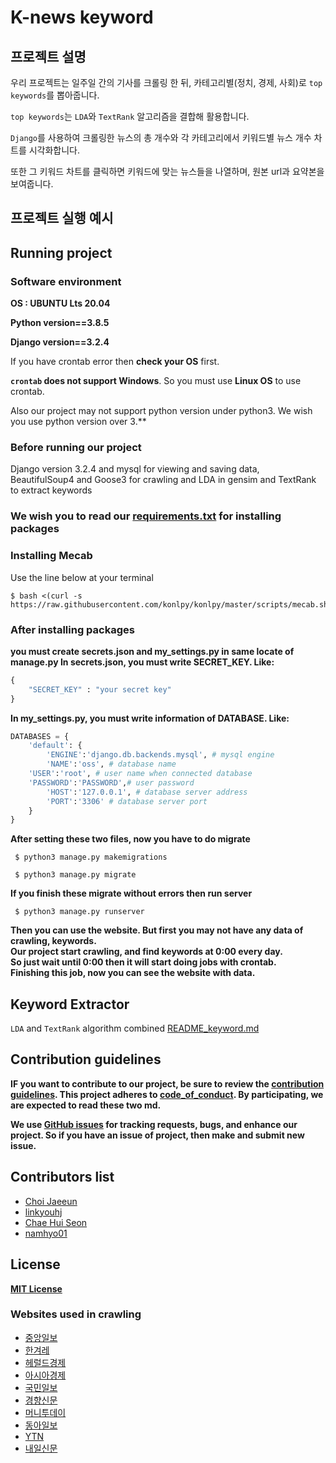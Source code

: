 # K-news keyword

## 프로젝트 설명
우리 프로젝트는 일주일 간의 기사를 크롤링 한 뒤, 카테고리별(정치, 경제, 사회)로 `top keywords`를 뽑아줍니다.

`top keywords`는 `LDA`와 `TextRank` 알고리즘을 결합해 활용합니다. 

`Django`를 사용하여 크롤링한 뉴스의 총 개수와 각 카테고리에서 키워드별 뉴스 개수 차트를 시각화합니다.

또한 그 키워드 차트를 클릭하면 키워드에 맞는 뉴스들을 나열하며, 원본 url과 요약본을 보여줍니다.

## 프로젝트 실행 예시


## Running project
### Software environment
**OS : UBUNTU Lts 20.04** 

**Python version==3.8.5**

**Django version==3.2.4**

If you have crontab error then **check your OS** first. 

**`crontab` does not support Windows**. So you must use **Linux OS** to use crontab. 

Also our project may not support python version under python3. We wish you use python version over 3.**

### Before running our project 
Django version 3.2.4 and mysql for viewing and saving data, BeautifulSoup4 and Goose3 for crawling
and LDA in gensim and TextRank to extract keywords  

### We wish you to read our [requirements.txt](requirements.txt) for installing packages
### Installing **Mecab** 
Use the line below at your terminal
```
$ bash <(curl -s https://raw.githubusercontent.com/konlpy/konlpy/master/scripts/mecab.sh)
```
### After installing packages
**you must create secrets.json and my_settings.py in same locate of manage.py
In secrets.json, you must write SECRET_KEY. Like:**
```python
{
    "SECRET_KEY" : "your secret key"
}
```
**In my_settings.py, you must write information of DATABASE. Like:**
```python
DATABASES = {
    'default': { 
        'ENGINE':'django.db.backends.mysql', # mysql engine
        'NAME':'oss', # database name
	'USER':'root', # user name when connected database
	'PASSWORD':'PASSWORD',# user password
        'HOST':'127.0.0.1', # database server address
        'PORT':'3306' # database server port
    }
}
```
**After setting these two files, now you have to do migrate**  
```
 $ python3 manage.py makemigrations 
```

```
 $ python3 manage.py migrate
```

**If you finish these migrate without errors then run server**  
```
 $ python3 manage.py runserver
```

**Then you can use the website. But first you may not have any data of crawling, keywords.  
Our project start crawling, and find keywords at 0:00 every day.  
So just wait until 0:00 then it will start doing jobs with crontab.  
Finishing this job, now you can see the website with data.**

## Keyword Extractor 
`LDA` and `TextRank` algorithm combined
[README_keyword.md](README_keyword.md)

## Contribution guidelines
**IF you want to contribute to our project, be sure to review the 
[contribution guidelines](CONTRIBUTING.md).
This project adheres to [code_of_conduct](CODE_OF_CONDUCT.md). 
By participating, we are expected to read these two md.**

**We use [GitHub issues](https://github.com/ossteam8/oss8_proj/issues) for 
tracking requests, bugs, and enhance our project.
So if you have an issue of project, then make and submit new issue.**

## Contributors list
 - [Choi Jaeeun](https://github.com/jjaen0823)  
 - [linkyouhj](https://github.com/linkyouhj)  
 - [Chae Hui Seon](https://github.com/chaehuiseon)  
 - [namhyo01](https://github.com/namhyo01)    

## License
**[MIT License](LICENSE)**



### Websites used in crawling
 - [중앙일보](https://joongang.joins.com/)
 - [한겨레](https://www.hani.co.kr/arti/list.html)
 - [헤럴드경제](http://biz.heraldcorp.com/)
 - [아시아경제](https://www.asiae.co.kr/)
 - [국민일보](http://www.kmib.co.kr/news/index.asp)
 - [경향신문](http://www.khan.co.kr/)
 - [머니투데이](https://www.mt.co.kr/)
 - [동아일보](https://www.donga.com/)
 - [YTN](https://www.ytn.co.kr/)
 - [내일신문](https://www.naeil.com/)

